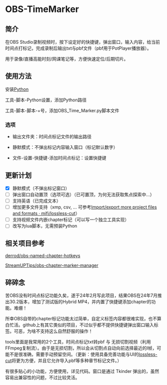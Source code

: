 # OBS-TimeMarker
## 简介
在OBS Studio录制视频时，按下设定好的快捷键，弹出窗口，输入内容，给当前时间点打标记，完成录制后输出txt与pbf文件（pbf用于PotPlayer播放器）。

用于录像/直播高能时刻/网课笔记等，方便快速定位/后期切片。

## 使用方法
安装[Python](https://www.python.org/downloads/)

工具-脚本-Python设置，添加Python路径

工具-脚本-脚本-+号，添加OBS_Time_Marker.py脚本文件

### 选项
- 输出文件夹：时间点标记文件的输出路径

- 静默模式：不弹出标记内容输入窗口（标记默认数字）

- 文件-设置-快捷键-添加时间点标记：设置快捷键

## 更新计划
- [x] 静默模式（不弹出标记窗口）
- [ ] 弹出窗口自动置顶（选项可选）（已可置顶，为何无法获取焦点探索中…）
- [ ] 支持英语（已完成文本）
- [ ] 增加更多文件支持（xmp, csv, ... 可参考[Import/export more project files and formats · mifi/lossless-cut](https://github.com/mifi/lossless-cut/issues/1340)）
- [ ] 支持视频文件内嵌chapter标记（可以写一个独立工具实现）
- [ ] 改写为lua脚本，无需预装Python

## 相关项目参考
[derrod/obs-named-chapter-hotkeys](https://github.com/derrod/obs-named-chapter-hotkeys)

[StreamUPTips/obs-chapter-marker-manager](https://github.com/StreamUPTips/obs-chapter-marker-manager)

## 碎碎念
苦OBS没有时间点标记功能久矣，遂于24年2月写此项目，结果OBS在24年7月推出30.2版本，增加了测试版的Hybrid MP4，并内置了快捷键添加chapter的功能。难绷！

所幸OBS自带的chapter标记功能太过简单，自定义标签内容都很难实现，也不算白忙活。github上有其它类似的项目，不过似乎都不提供快捷键弹出窗口输入标签。可恶，为啥不支持这么自然舒服的操作！

tools里面是我常用的2个工具，时间点标记txt转pbf 与 无损切割视频（利用FFmpeg复制流）。由于是无损切割，所以会从切割点自动向前选择最近的I帧，可能不是很准确，需要手动预留空间。（更新：使用具备完善功能与UI的[lossless-cut](https://github.com/mifi/lossless-cut)将更为方便，并且它允许导入pbf等多种章节标记文件。）

有很多贴心的小功能，方便使用，详见代码。窗口是通过 Tkinder 弹出的，虽然容易出兼容性的问题，不过比较灵活。
